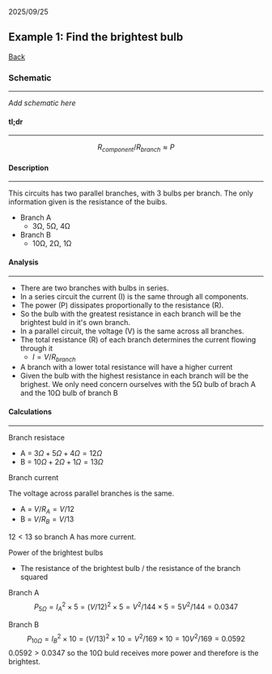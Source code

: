2025/09/25

## Example 1: Find the brightest bulb

[Back](../README.md)

### Schematic
---

*Add schematic here*

#### tl;dr
---
$$ R_{component} / R_{branch} \approx P $$

#### Description
---
This circuits has two parallel branches, with 3 bulbs per branch.
The only information given is the resistance of the buibs.
- Branch A
    - 3Ω, 5Ω, 4Ω
- Branch B
    - 10Ω, 2Ω, 1Ω

#### Analysis
---
- There are two branches with bulbs in series.
- In a series circuit the current (I) is the same through all components.
- The power (P) dissipates proportionally to the resistance (R).
- So the bulb with the greatest resistance in each branch will be the brightest buld in it's own branch.
- In a parallel circuit, the voltage (V) is the same across all branches.
- The total resistance (R) of each branch determines the current flowing through it
    - $I = V/R_{branch}$
- A branch with a lower total resistance will have a higher current
- Given the bulb with the highest resistance in each branch will be the brighest. We only need concern ourselves with the 5Ω bulb of brach A and the 10Ω bulb of branch B

#### Calculations
---
Branch resistace
- A = $3Ω + 5Ω + 4Ω = 12Ω$
- B = $10Ω + 2Ω + 1Ω = 13Ω$

Branch current

The voltage across parallel branches is the same.
- A = $V/R_A = V/12$
- B = $V/R_B = V/13$

$12 < 13$ so branch A has more current.

Power of the brightest bulbs
 - The resistance of the brightest bulb / the resistance of the branch squared

Branch A
$$ P_{5Ω} = I^2_A \times 5 = (V/12)^2 \times 5 = V^2/144 \times 5 = 5V^2/144 = 0.0347 $$

Branch B
$$ P_{10Ω} = I^2_B \times 10 = (V/13)^2 \times 10 = V^2/169 \times 10 = 10V^2/169 = 0.0592 $$
$0.0592 > 0.0347$ so the 10Ω buld receives more power and therefore is the brightest.